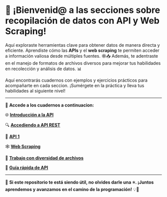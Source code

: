 # 🚀 ¡Bienvenid@ a las secciones sobre recopilación de datos con API y Web Scraping!

Aquí exploraste herramientas clave para obtener datos de manera directa y eficiente. Aprendiste cómo las **APIs** y el **web scraping** te permiten acceder a información valiosa desde múltiples fuentes. 🕸️📥 Además, te adentraste en el manejo de formatos de archivos diversos para mejorar tus habilidades en recolección y análisis de datos. 📊

Aquí encontrarás cuadernos con ejemplos y ejercicios prácticos para acompañarte en cada seccion. ¡Sumérgete en la práctica y lleva tus habilidades al siguiente nivel!

---

🔗 **Accede a los cuadernos a continuacion:**

🌐 **[Introducción a la API](https://colab.research.google.com/drive/124kHu4nw_22oFsMLD3hUEPzwmqfk1rJF?usp=sharing)**

🔍 **[Accediendo a API REST](https://colab.research.google.com/drive/1v7IDlnkSX9ubzxCeuDJ6q5E38r6tnOgn?usp=sharing)**

📡 **[API 1](https://colab.research.google.com/drive/13bcvyO7JpWNPpHOPEzIr46p5J3Kzk5_B?usp=sharing)**

🕸️ **[Web Scraping](https://colab.research.google.com/drive/1bpwYQRbSMhDo7dfygvnv5QFBAUH9FJtZ?usp=sharing)**

📂 **[Trabajo con diversidad de archivos](#)**

🚀 **[Guía rápida de API](https://drive.google.com/file/d/1fQMgx_J38FXaR1_vs1zM4zZ0YH7E7R1Z/view?usp=sharing)**

---

🌟 **Si este repositorio te está siendo útil, no olvides darle una ⭐. ¡Juntos aprendemos y avanzamos en el camino de la programación!** 💡🤝
